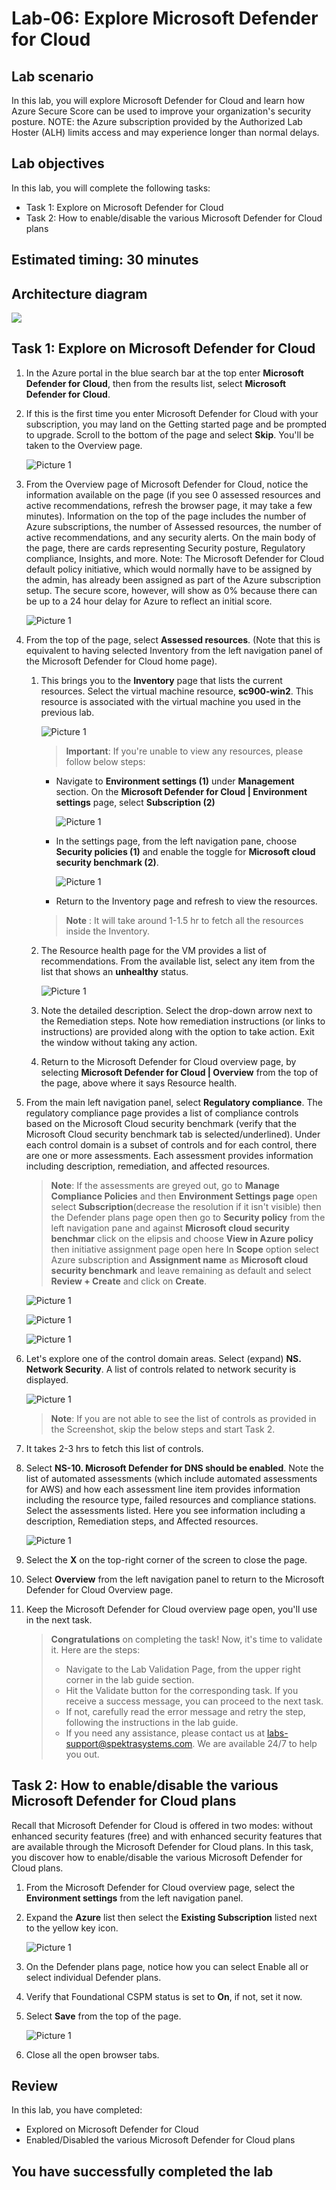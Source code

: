 
# Lab-06: Explore Microsoft Defender for Cloud

## Lab scenario
In this lab, you will explore Microsoft Defender for Cloud and learn how Azure Secure Score can be used to improve your organization's security posture. NOTE: the Azure subscription provided by the Authorized Lab Hoster (ALH) limits access and may experience longer than normal delays.

## Lab objectives

In this lab, you will complete the following tasks:

+ Task 1: Explore on Microsoft Defender for Cloud
+ Task 2: How to enable/disable the various Microsoft Defender for Cloud plans

## Estimated timing: 30 minutes

## Architecture diagram

![](../Images/sc900lab6.png)

## Task 1: Explore on Microsoft Defender for Cloud

1. In the Azure portal in the blue search bar at the top enter **Microsoft Defender for Cloud**, then from the results list, select **Microsoft Defender for Cloud**.

1. If this is the first time you enter Microsoft Defender for Cloud with your subscription, you may land on the Getting started page and be prompted to upgrade.  Scroll to the bottom of the page and select **Skip**. You'll be taken to the Overview page.

    ![Picture 1](../Images/sc900-6-1.png)
    
1. From the Overview page of Microsoft Defender for Cloud, notice the information available on the page (if you see 0 assessed resources and active recommendations, refresh the browser page, it may take a few minutes).  Information on the top of the page includes the number of Azure subscriptions, the number of Assessed resources, the number of active recommendations, and any security alerts.  On the main body of the page, there are cards representing Security posture, Regulatory compliance, Insights, and more.  Note: The Microsoft Defender for Cloud default policy initiative, which would normally have to be assigned by the admin, has already been assigned as part of the Azure subscription setup. The secure score, however, will show as 0% because there can be up to a 24 hour delay for Azure to reflect an initial score.
   
    ![Picture 1](../Images/s1.png)   

1. From the top of the page, select **Assessed resources**.  (Note that this is equivalent to having selected Inventory from the left navigation panel of the Microsoft Defender for Cloud home page).
   
   1. This brings you to the **Inventory** page that lists the current resources. Select the virtual machine resource, **sc900-win2**. This resource is associated with the virtual machine you used in the previous lab.
       
      ![Picture 1](../Images/sc900-6-5.png)

      >**Important**: If you're unable to view any resources, please follow below steps:
         -  Navigate to  **Environment settings (1)** under **Management** section. On the **Microsoft Defender for Cloud | Environment settings** page, select **Subscription (2)**

             ![Picture 1](../Images/sc-900-lab6-image1.png)
     
         - In the settings page, from the left navigation pane, choose **Security policies (1)** and enable the toggle for **Microsoft cloud security benchmark (2)**.
      
             ![Picture 1](../Images/sc-900-lab6-image(2).png)

         - Return to the Inventory page and refresh to view the resources.

      >**Note** : It will take around 1-1.5 hr to fetch all the resources inside the Inventory.
      
   1. The Resource health page for the VM provides a list of recommendations.  From the available list, select any item from the list that shows an **unhealthy** status.
   
      ![Picture 1](../Images/recommendation01.png)
   
   1. Note the detailed description.  Select the drop-down arrow next to the Remediation steps. Note how remediation instructions (or links to instructions) are provided along with the option to take action.  Exit the window without taking any action.
  
   1. Return to the Microsoft Defender for Cloud overview page, by selecting **Microsoft Defender for Cloud | Overview** from the top of the page, above where it says Resource health.

1. From the main left navigation panel, select **Regulatory compliance**. The regulatory compliance page provides a list of compliance controls based on the Microsoft Cloud security benchmark (verify that the Microsoft Cloud security benchmark tab is selected/underlined). Under each control domain is a subset of controls and for each control, there are one or more assessments. Each assessment provides information including description, remediation, and affected resources.
   
    >**Note**: If the assessments are greyed out, go to **Manage Compliance Policies** and then **Environment Settings page** open select **Subscription**(decrease the resolution if it isn't visible) then the Defender plans page open then go to **Security policy** from the left navigation pane and against **Microsoft cloud security benchmar** click on the elipsis and choose **View in Azure policy** then initiative assignment page open here In **Scope** option select Azure subscription and **Assignment name** as **Microsoft cloud security benchmark** and leave remaining as default and select **Review + Create** and click on **Create**.

    ![Picture 1](../Images/s3.png)

    ![Picture 1](../Images/s4.png)
     
    ![Picture 1](../Images/s2.png)
     
1. Let's explore one of the control domain areas. Select (expand) **NS. Network Security**. A list of controls related to network security is displayed.
       
   ![Picture 1](../Images/sc900-6-6.png)
       
   >**Note**: If you are not able to see the list of controls as provided in the Screenshot, skip the below steps and start Task 2.

1. It takes 2-3 hrs to fetch this list of controls.
   
1. Select **NS-10. Microsoft Defender for DNS should be enabled**. Note the list of automated assessments (which include automated assessments for AWS) and how each assessment line item provides information including the resource type, failed resources and compliance stations. Select the assessments listed.  Here you see information including a description, Remediation steps, and Affected resources.
    
   ![Picture 1](../Images/sc900-6-7.png)
    
1. Select the **X** on the top-right corner of the screen to close the page.
   
1. Select **Overview** from the left navigation panel to  return to the Microsoft Defender for Cloud Overview page.
     
1. Keep the Microsoft Defender for Cloud overview page open, you'll use in the next task.

    > **Congratulations** on completing the task! Now, it's time to validate it. Here are the steps:
    > - Navigate to the Lab Validation Page, from the upper right corner in the lab guide section.
    > - Hit the Validate button for the corresponding task. If you receive a success message, you can proceed to the next task. 
    > - If not, carefully read the error message and retry the step, following the instructions in the lab guide.
    > - If you need any assistance, please contact us at labs-support@spektrasystems.com. We are available 24/7 to help you out.
   
## Task 2: How to enable/disable the various Microsoft Defender for Cloud plans

Recall that Microsoft Defender for Cloud is offered in two modes: without enhanced security features (free) and with enhanced security features that are available through the Microsoft Defender for Cloud plans. In this task, you discover how to enable/disable the various Microsoft Defender for Cloud plans.

1. From the Microsoft Defender for Cloud overview page, select the **Environment settings** from the left navigation panel.
1. Expand the **Azure** list then select the **Existing Subscription** listed next to the yellow key icon.

   ![Picture 1](../Images/sc900-6-8.png)
      
1. On the Defender plans page, notice how you can select Enable all or select individual Defender plans. 

1. Verify that Foundational CSPM status is set to **On**, if not, set it now.  

1. Select **Save** from the top of the page.
   
   ![Picture 1](../Images/sc900-6-2.png)
      
1. Close all the open browser tabs.
      
## Review
In this lab, you have completed:
- Explored on Microsoft Defender for Cloud
- Enabled/Disabled the various Microsoft Defender for Cloud plans

## You have successfully completed the lab
